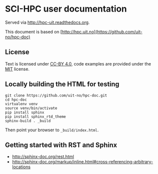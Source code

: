 

# SCI-HPC user documentation

Served via http://hpc-uit.readthedocs.org.

This document is based on [http://hpc.uit.no](https://github.com/uit-no/hpc-doc)


## License

Text is licensed under [CC-BY 4.0](https://creativecommons.org/licenses/by/4.0/),
code examples are provided under the [MIT](https://opensource.org/licenses/MIT) license.


## Locally building the HTML for testing

```
git clone https://github.com/uit-no/hpc-doc.git
cd hpc-doc
virtualenv venv
source venv/bin/activate
pip install sphinx
pip install sphinx_rtd_theme
sphinx-build . _build
```

Then point your browser to `_build/index.html`.


## Getting started with RST and Sphinx

- http://sphinx-doc.org/rest.html
- http://sphinx-doc.org/markup/inline.html#cross-referencing-arbitrary-locations
